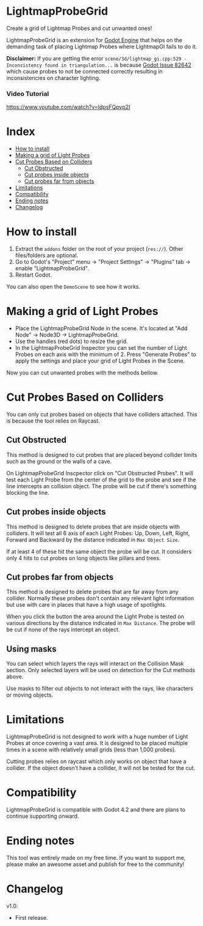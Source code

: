 # LightmapProbeGrid
Create a grid of Lightmap Probes and cut unwanted ones!

LightmapProbeGrid is an extension for [Godot Engine](https://godotengine.org/) that helps on the demanding task of placing Lightmap Probes where LightmapGI fails to do it.

**Disclaimer:** If you are getting the error `scene/3d/lightmap_gi.cpp:529 - Inconsistency found in triangulation...` is because [Godot Issue 82642](https://github.com/godotengine/godot/issues/82642) which cause probes to not be connected correctly resulting in inconsistencies on character lighting.

### Video Tutorial
https://www.youtube.com/watch?v=IdpsFQpvp2I

# Index
 * [How to install](#how-to-install)
 * [Making a grid of Light Probes](#making-a-grid-of-light-probes)
 * [Cut Probes Based on Colliders](#cut-probes-based-on-colliders)
   * [Cut Obstructed](#cut-obstructed)
   * [Cut probes inside objects](#cut-probes-inside-objects)
   * [Cut probes far from objects](#cut-probes-far-from-objects)
 * [Limitations](#limitations)
 * [Compatibility](#compatibility)
 * [Ending notes](#ending-notes)
 * [Changelog](#changelog)

# How to install
1) Extract the `addons` folder on the root of your project (`res://`). Other files/folders are optional.
2) Go to Godot's "Project" menu -> "Project Settings" -> "Plugins" tab -> enable "LightmapProbeGrid".
3) Restart Godot.

You can also open the `DemoScene` to see how it works.

# Making a grid of Light Probes
- Place the LightmapProbeGrid Node in the scene. It's located at "Add Node" -> Node3D -> LightmapProbeGrid.
- Use the handles (red dots) to resize the grid.
- In the LightmapProbeGrid Inspector you can set the number of Light Probes on each axis with the minimum of 2. Press "Generate Probes" to apply the settings and place your grid of Light Probes in the Scene.

Now you can cut unwanted probes with the methods bellow.

# Cut Probes Based on Colliders
You can only cut probes based on objects that have colliders attached. This is because the tool relies on Raycast.

## Cut Obstructed
This method is designed to cut probes that are placed beyond collider limits such as the ground or the walls of a cave. 

On LightmapProbeGrid Inscpector click on "Cut Obstructed Probes". It will test each Light Probe from the center of the grid to the probe and see if the line intercepts an collision object. The probe will be cut if there's something blocking the line.

## Cut probes inside objects
This method is designed to delete probes that are inside objects with colliders. It will test all 6 axis of each Light Probes: Up, Down, Left, Right, Forward and Backward by the distance indicated in `Max Object Size`. 

If at least 4 of these hit the same object the probe will be cut. It considers only 4 hits to cut probes on long objects like pillars and trees.

## Cut probes far from objects
This method is designed to delete probes that are far away from any collider. Normally these probes don't contain any relevant light information but use with care in places that have a high usage of spotlights.

When you click the button the area around the Light Probe is tested on various directions by the distance indicated in `Max Distance`. The probe will be cut if none of the rays intercept an object.

## Using masks
You can select which layers the rays will interact on the Collision Mask section. Only selected layers will be used on detection for the Cut methods above.

Use masks to filter out objects to not interact with the rays, like characters or moving objects.

# Limitations
LightmapProbeGrid is not designed to work with a huge number of Light Probes at once covering a vast area. It is designed to be placed multiple times in a scene with relatively small grids (less than 1,000 probes).

Cutting probes relies on raycast which only works on object that have a collider. If the object doesn’t have a collider, it will not be tested for the cut.

# Compatibility
LightmapProbeGrid is compatible with Godot 4.2 and there are plans to continue supporting onward.

# Ending notes
This tool was entirely made on my free time. If you want to support me, please make an awesome asset and publish for free to the community!

# Changelog
v1.0:
- First release.
